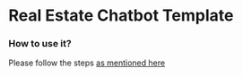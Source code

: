 # Real Estate Chatbot Template

### How to use it?
Please follow the steps [as mentioned here](https://github.com/cedextech/Rasa-Chatbot-Templates/blob/master/README.md)
